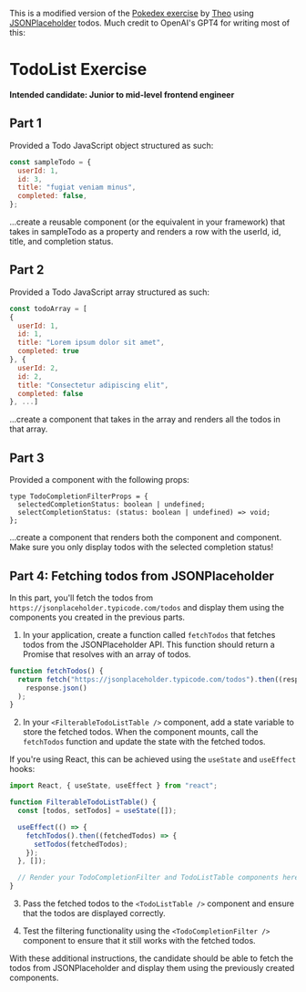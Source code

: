 This is a modified version of the [Pokedex exercise](https://t3-tools.notion.site/Pokedex-Problem-90f9dcfff10d4418a6fad44581b1ecff) by [Theo](https://twitter.com/t3dotgg) using [JSONPlaceholder](https://jsonplaceholder.typicode.com/) todos. Much credit to OpenAI's GPT4 for writing most of this:

# TodoList Exercise

**Intended candidate: Junior to mid-level frontend engineer**

## Part 1

Provided a Todo JavaScript object structured as such:

```js
const sampleTodo = {
  userId: 1,
  id: 3,
  title: "fugiat veniam minus",
  completed: false,
};
```

...create a reusable <TodoRow /> component (or the equivalent in your framework) that takes in sampleTodo as a property and renders a row with the userId, id, title, and completion status.

## Part 2

Provided a Todo JavaScript array structured as such:

```js
const todoArray = [
{
  userId: 1,
  id: 1,
  title: "Lorem ipsum dolor sit amet",
  completed: true
}, {
  userId: 2,
  id: 2,
  title: "Consectetur adipiscing elit",
  completed: false
}, ...]
```

...create a <TodoListTable /> component that takes in the array and renders all the todos in that array.

## Part 3

Provided a <TodoCompletionFilter /> component with the following props:

```tsx
type TodoCompletionFilterProps = {
  selectedCompletionStatus: boolean | undefined;
  selectCompletionStatus: (status: boolean | undefined) => void;
};
```

...create a <FilterableTodoListTable /> component that renders both the <TodoCompletionFilter /> component and <TodoListTable /> component. Make sure you only display todos with the selected completion status!

## Part 4: Fetching todos from JSONPlaceholder

In this part, you'll fetch the todos from `https://jsonplaceholder.typicode.com/todos` and display them using the components you created in the previous parts.

1. In your application, create a function called `fetchTodos` that fetches todos from the JSONPlaceholder API. This function should return a Promise that resolves with an array of todos.

```js
function fetchTodos() {
  return fetch("https://jsonplaceholder.typicode.com/todos").then((response) =>
    response.json()
  );
}
```

2. In your `<FilterableTodoListTable />` component, add a state variable to store the fetched todos. When the component mounts, call the `fetchTodos` function and update the state with the fetched todos.

If you're using React, this can be achieved using the `useState` and `useEffect` hooks:

```jsx
import React, { useState, useEffect } from "react";

function FilterableTodoListTable() {
  const [todos, setTodos] = useState([]);

  useEffect(() => {
    fetchTodos().then((fetchedTodos) => {
      setTodos(fetchedTodos);
    });
  }, []);

  // Render your TodoCompletionFilter and TodoListTable components here
}
```

3. Pass the fetched todos to the `<TodoListTable />` component and ensure that the todos are displayed correctly.

4. Test the filtering functionality using the `<TodoCompletionFilter />` component to ensure that it still works with the fetched todos.

With these additional instructions, the candidate should be able to fetch the todos from JSONPlaceholder and display them using the previously created components.
